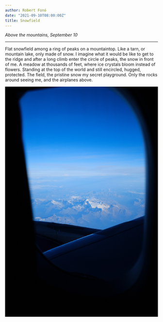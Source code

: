 ```yaml
---
author: Robert Fonó
date: "2021-09-10T08:00:00Z"
title: Snowfield
---
```



_Above the mountains, September 10_

---

Flat snowfield among a ring of peaks on a mountaintop. Like a tarn, or mountain lake, only made of snow. I imagine what it would be like to get to the ridge and after a long climb enter the circle of peaks, the snow in front of me. A meadow at thousands of feet, where ice crystals bloom instead of flowers. Standing at the top of the world and still encircled, hugged, protected. The field, the pristine snow my secret playground. Only the rocks around seeing me, and the airplanes above.

![](88759BB4-2715-4153-BB0C-C6F40900A0DA.jpeg)

